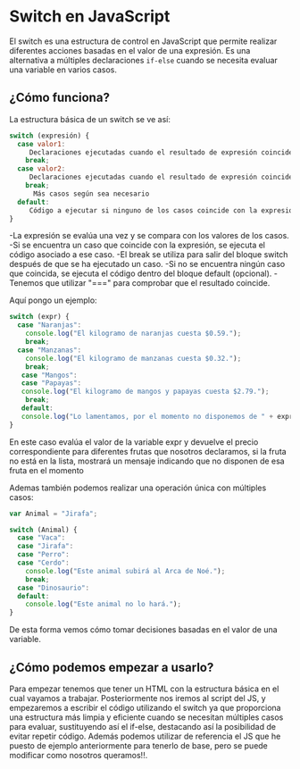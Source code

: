 # Switch en JavaScript

El switch es una estructura de control en JavaScript que permite realizar diferentes acciones basadas en el valor de una expresión. Es una alternativa a múltiples declaraciones `if-else` cuando se necesita evaluar una variable en varios casos.

## ¿Cómo funciona?

La estructura básica de un switch se ve así:

```javascript
switch (expresión) {
  case valor1:
     Declaraciones ejecutadas cuando el resultado de expresión coincide con el valor1
    break;
  case valor2:
     Declaraciones ejecutadas cuando el resultado de expresión coincide con el valor2
    break;
      Más casos según sea necesario
  default:
     Código a ejecutar si ninguno de los casos coincide con la expresión
}
```

-La expresión se evalúa una vez y se compara con los valores de los casos.
-Si se encuentra un caso que coincide con la expresión, se ejecuta el código asociado a ese caso.
-El break se utiliza para salir del bloque switch después de que se ha ejecutado un caso.
-Si no se encuentra ningún caso que coincida, se ejecuta el código dentro del bloque default (opcional).
-Tenemos que utilizar "===" para comprobar que el resultado coincide.

Aquí pongo un ejemplo:

```javascript
switch (expr) {
  case "Naranjas":
    console.log("El kilogramo de naranjas cuesta $0.59.");
    break;
  case "Manzanas":
    console.log("El kilogramo de manzanas cuesta $0.32.");
    break;
   case "Mangos":
   case "Papayas":
   console.log("El kilogramo de mangos y papayas cuesta $2.79.");
    break;
   default:
   console.log("Lo lamentamos, por el momento no disponemos de " + expr + ".");
}
```

En este caso evalúa el valor de la variable expr y devuelve el precio correspondiente para diferentes frutas que nosotros declaramos, si la fruta no está en la lista, mostrará un mensaje indicando que no disponen de esa fruta en el momento

Ademas también podemos realizar una operación única con múltiples casos:
```javascript
var Animal = "Jirafa";

switch (Animal) {
  case "Vaca":
  case "Jirafa":
  case "Perro":
  case "Cerdo":
    console.log("Este animal subirá al Arca de Noé.");
    break;
  case "Dinosaurio":
  default:
    console.log("Este animal no lo hará.");
}
```
De esta forma vemos cómo tomar decisiones basadas en el valor de una variable.

## ¿Cómo podemos empezar a usarlo?

Para empezar tenemos que tener un HTML con la estructura básica en el cual vayamos a trabajar. Posteriormente nos iremos al script del JS, y empezaremos a escribir el código utilizando el switch ya que proporciona una estructura más limpia y eficiente cuando se necesitan múltiples casos para evaluar, sustituyendo así el if-else, destacando así la posibilidad de evitar repetir código. Además podemos utilizar de referencia el JS que he puesto de ejemplo anteriormente para tenerlo de base, pero se puede modificar como nosotros queramos!!.
